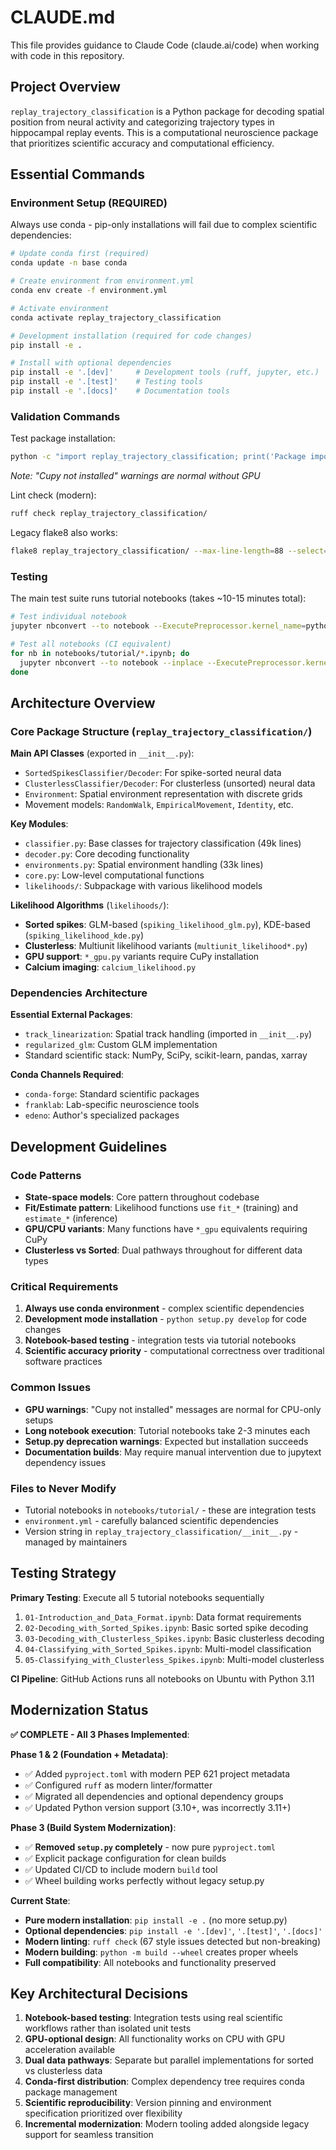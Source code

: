 # CLAUDE.md

This file provides guidance to Claude Code (claude.ai/code) when working with code in this repository.

## Project Overview

`replay_trajectory_classification` is a Python package for decoding spatial position from neural activity and categorizing trajectory types in hippocampal replay events. This is a computational neuroscience package that prioritizes scientific accuracy and computational efficiency.

## Essential Commands

### Environment Setup (REQUIRED)

Always use conda - pip-only installations will fail due to complex scientific dependencies:

```bash
# Update conda first (required)
conda update -n base conda

# Create environment from environment.yml
conda env create -f environment.yml

# Activate environment
conda activate replay_trajectory_classification

# Development installation (required for code changes)
pip install -e .

# Install with optional dependencies
pip install -e '.[dev]'     # Development tools (ruff, jupyter, etc.)
pip install -e '.[test]'    # Testing tools
pip install -e '.[docs]'    # Documentation tools
```

### Validation Commands

Test package installation:

```bash
python -c "import replay_trajectory_classification; print('Package imported successfully')"
```

*Note: "Cupy not installed" warnings are normal without GPU*

Lint check (modern):

```bash
ruff check replay_trajectory_classification/
```

Legacy flake8 also works:
```bash
flake8 replay_trajectory_classification/ --max-line-length=88 --select=E9,F63,F7,F82 --show-source --statistics
```

### Testing

The main test suite runs tutorial notebooks (takes ~10-15 minutes total):

```bash
# Test individual notebook
jupyter nbconvert --to notebook --ExecutePreprocessor.kernel_name=python3 --execute notebooks/tutorial/01-Introduction_and_Data_Format.ipynb --output-dir=/tmp

# Test all notebooks (CI equivalent)
for nb in notebooks/tutorial/*.ipynb; do
  jupyter nbconvert --to notebook --inplace --ExecutePreprocessor.kernel_name=python3 --ExecutePreprocessor.timeout=1800 --execute "$nb"
done
```

## Architecture Overview

### Core Package Structure (`replay_trajectory_classification/`)

**Main API Classes** (exported in `__init__.py`):

- `SortedSpikesClassifier/Decoder`: For spike-sorted neural data
- `ClusterlessClassifier/Decoder`: For clusterless (unsorted) neural data
- `Environment`: Spatial environment representation with discrete grids
- Movement models: `RandomWalk`, `EmpiricalMovement`, `Identity`, etc.

**Key Modules**:

- `classifier.py`: Base classes for trajectory classification (49k lines)
- `decoder.py`: Core decoding functionality
- `environments.py`: Spatial environment handling (33k lines)
- `core.py`: Low-level computational functions
- `likelihoods/`: Subpackage with various likelihood models

**Likelihood Algorithms** (`likelihoods/`):

- **Sorted spikes**: GLM-based (`spiking_likelihood_glm.py`), KDE-based (`spiking_likelihood_kde.py`)
- **Clusterless**: Multiunit likelihood variants (`multiunit_likelihood*.py`)
- **GPU support**: `*_gpu.py` variants require CuPy installation
- **Calcium imaging**: `calcium_likelihood.py`

### Dependencies Architecture

**Essential External Packages**:

- `track_linearization`: Spatial track handling (imported in `__init__.py`)
- `regularized_glm`: Custom GLM implementation
- Standard scientific stack: NumPy, SciPy, scikit-learn, pandas, xarray

**Conda Channels Required**:

- `conda-forge`: Standard scientific packages
- `franklab`: Lab-specific neuroscience tools
- `edeno`: Author's specialized packages

## Development Guidelines

### Code Patterns

- **State-space models**: Core pattern throughout codebase
- **Fit/Estimate pattern**: Likelihood functions use `fit_*` (training) and `estimate_*` (inference)
- **GPU/CPU variants**: Many functions have `*_gpu` equivalents requiring CuPy
- **Clusterless vs Sorted**: Dual pathways throughout for different data types

### Critical Requirements

1. **Always use conda environment** - complex scientific dependencies
2. **Development mode installation** - `python setup.py develop` for code changes
3. **Notebook-based testing** - integration tests via tutorial notebooks
4. **Scientific accuracy priority** - computational correctness over traditional software practices

### Common Issues

- **GPU warnings**: "Cupy not installed" messages are normal for CPU-only setups
- **Long notebook execution**: Tutorial notebooks take 2-3 minutes each
- **Setup.py deprecation warnings**: Expected but installation succeeds
- **Documentation builds**: May require manual intervention due to jupytext dependency issues

### Files to Never Modify

- Tutorial notebooks in `notebooks/tutorial/` - these are integration tests
- `environment.yml` - carefully balanced scientific dependencies
- Version string in `replay_trajectory_classification/__init__.py` - managed by maintainers

## Testing Strategy

**Primary Testing**: Execute all 5 tutorial notebooks sequentially

1. `01-Introduction_and_Data_Format.ipynb`: Data format requirements
2. `02-Decoding_with_Sorted_Spikes.ipynb`: Basic sorted spike decoding
3. `03-Decoding_with_Clusterless_Spikes.ipynb`: Basic clusterless decoding
4. `04-Classifying_with_Sorted_Spikes.ipynb`: Multi-model classification
5. `05-Classifying_with_Clusterless_Spikes.ipynb`: Multi-model clusterless

**CI Pipeline**: GitHub Actions runs all notebooks on Ubuntu with Python 3.11

## Modernization Status

**✅ COMPLETE - All 3 Phases Implemented**:

**Phase 1 & 2 (Foundation + Metadata)**:
- ✅ Added `pyproject.toml` with modern PEP 621 project metadata
- ✅ Configured `ruff` as modern linter/formatter
- ✅ Migrated all dependencies and optional dependency groups
- ✅ Updated Python version support (3.10+, was incorrectly 3.11+)

**Phase 3 (Build System Modernization)**:
- ✅ **Removed `setup.py` completely** - now pure `pyproject.toml`
- ✅ Explicit package configuration for clean builds
- ✅ Updated CI/CD to include modern `build` tool
- ✅ Wheel building works perfectly without legacy setup.py

**Current State**:
- **Pure modern installation**: `pip install -e .` (no more setup.py)
- **Optional dependencies**: `pip install -e '.[dev]'`, `'.[test]'`, `'.[docs]'`
- **Modern linting**: `ruff check` (67 style issues detected but non-breaking)
- **Modern building**: `python -m build --wheel` creates proper wheels
- **Full compatibility**: All notebooks and functionality preserved

## Key Architectural Decisions

1. **Notebook-based testing**: Integration tests using real scientific workflows rather than isolated unit tests
2. **GPU-optional design**: All functionality works on CPU with GPU acceleration available
3. **Dual data pathways**: Separate but parallel implementations for sorted vs clusterless data
4. **Conda-first distribution**: Complex dependency tree requires conda package management
5. **Scientific reproducibility**: Version pinning and environment specification prioritized over flexibility
6. **Incremental modernization**: Modern tooling added alongside legacy support for seamless transition
